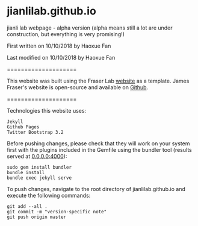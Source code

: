 # jianlilab.github.io
jianli lab webpage - alpha version (alpha means still a lot are under construction, but everything is very promising!)

First written on 10/10/2018 by Haoxue Fan

Last modified on 10/10/2018 by Haoxue Fan

====================

This website was built using the Fraser Lab [website](http://fraserlab.com/) as a template.  James Fraser's website is open-source and available on [Github](https://github.com/fraser-lab/fraser-lab.github.io). 

====================

Technologies this website uses:  

```
Jekyll  
Github Pages  
Twitter Bootstrap 3.2  
```

Before pushing changes, please check that they will work on your system first with the plugins included in the Gemfile using the bundler tool (results served at [0.0.0.0:4000](0.0.0.0:4000)):

```
sudo gem install bundler
bundle install
bundle exec jekyll serve
```

To push changes, navigate to the root directory of jianlilab.github.io and execute the following commands:

```terminal
git add --all .
git commit -m "version-specific note"
git push origin master
```

